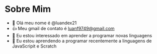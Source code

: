 # Sobre Mim


- 👋 Olá meu nome é @luandex21
- 👍 Meu gmail de contato é luanf9749@gmail.com
- 👀 Eu estou interessado em aprender a programar novas linguagens
- 🌱 Eu estou aprendendo a programar recentemente a linguagens de JavaScripit e Scratch


<!---
luandex21/luandex21 is a ✨ special ✨ repository because its `README.md` (this file) appears on your GitHub profile.
You can click the Preview link to take a look at your changes.
--->
